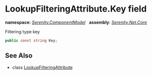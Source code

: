 # LookupFilteringAttribute.Key field
**namespace:** *[Serenity.ComponentModel](../../README.md#serenity.componentmodel-namespace)*   **assembly**: *[Serenity.Net.Core](../../README.md)*

Filtering type key

```csharp
public const string Key;
```

## See Also

* class [LookupFilteringAttribute](../LookupFilteringAttribute.md)